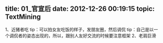 title: 01_官宣后
date: 2012-12-26 00:19:15
topic: TextMining
---

1、近猪者吃
tip：可以拍女友吃饭的样子，发朋友圈，然后调侃
tip：自己是以一个调侃者的姿态出现的，所以，跟别人友好交流的时候要注意框架
2、老肩巨滑
